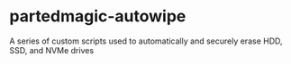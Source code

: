 # partedmagic-autowipe
A series of custom scripts used to automatically and securely erase HDD, SSD, and NVMe drives
